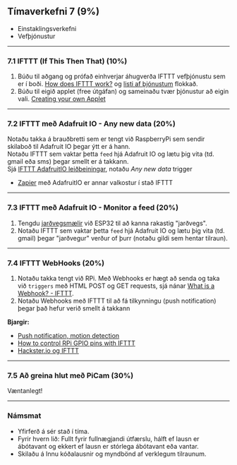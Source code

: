 ## Tímaverkefni 7 (9%)

- Einstaklingsverkefni
- Vefþjónustur

<!-- [Services for Things (myndbandskynning)](https://learn.adafruit.com/all-the-internet-of-things-episode-three-services/services-for-things) -->

---

### 7.1 IFTTT (If This Then That) (10%)
1. Búðu til aðgang og prófað einhverjar áhugverða IFTTT vefþjónustu sem er í boði. [How does IFTTT work?](https://help.ifttt.com/hc/en-us/articles/115010158167-How-does-IFTTT-work-) og [listi af þjónustum](https://ifttt.com/services) flokkað.
2. Búðu til eigið applet (free útgáfan) og sameinaðu tvær þjónustur að eigin vali. [Creating your own Applet](https://help.ifttt.com/hc/en-us/articles/360021401373-Creating-your-own-Applet)

---

### 7.2 IFTTT með Adafruit IO - Any new data (20%)
Notaðu takka á brauðbretti sem er tengt við RaspberryPi sem sendir skilaboð til Adafruit IO þegar ýtt er á hann. <br>
Notaðu IFTTT sem vaktar þetta `feed` hjá Adafruit IO og lætu þig vita (td. gmail eða sms) þegar smellt er á takkann. <br>
Sjá [IFTTT AdafruitIO leiðbeiningar](https://learn.adafruit.com/using-ifttt-with-adafruit-io/ifttt-to-adafruit-io-setup), notaðu _Any new data_ trigger <br>

- [Zapier](https://zapier.com/) með AdafruitIO er annar valkostur í stað IFTTT

---

### 7.3 IFTTT með Adafruit IO - Monitor a feed (20%)
1. Tengdu [jarðvegsmælir](https://www.sigmaelectronica.net/wp-content/uploads/2018/04/sen0193-humedad-de-suelos.pdf) við ESP32 til að kanna rakastig "jarðvegs".
1. Notaðu IFTTT sem vaktar þetta `feed` hjá Adafruit IO og lætu þig vita (td. gmail) þegar "jarðvegur" verður of þurr (notaðu gildi sem hentar tilraun).

<!--
- [Adafruit IO Time Tracking Cube með ESP32 og Zapier](https://github.com/adafruit/Adafruit_IO_Arduino/blob/master/examples/adafruitio_24_zapier/adafruitio_24_zapier.ino) og 
https://learn.adafruit.com/time-tracking-cube
-->

---

### 7.4 IFTTT WebHooks (20%) 
1. Notaðu takka tengt við RPi. Með Webhooks er hægt að senda og taka við `triggers` með HTML POST og GET requests, sjá nánar [What is a Webhook? - IFTTT](https://ifttt.com/explore/what-is-a-webhook). <br>
1. Notaðu Webhooks með IFTTT til að fá tilkynningu (push notification) þegar það hefur verið smellt á takkann<br>

**Bjargir:**
- [Push notification, motion detection](https://iot4beginners.com/ifttt-with-raspberry-pi/)
- [How to control RPi GPIO pins with IFTTT](https://www.circuitbasics.com/how-to-control-the-raspberry-pi-gpio-using-ifttt/)
- [Hackster.io og IFTTT](https://www.hackster.io/ifttt)

---

### 7.5 Að greina hlut með PiCam (30%) 
Væntanlegt!

<!--
**Í vinnslu**<br>

Notaðu RPi, PiCam og [myndgreiningavefþjónustu](https://nordicapis.com/7-best-image-recognition-apis/) til að greina hluti á mynd. 

**Bjargir**
- [Computer Vision](https://azure.microsoft.com/en-us/services/cognitive-services/computer-vision/#overview)
- [Face API](https://azure.microsoft.com/en-us/services/cognitive-services/face/#overview)

-->

---

### Námsmat
- Yfirferð á sér stað í tíma.
- Fyrir hvern lið: Fullt fyrir fullnægjandi útfærslu, hálft ef lausn er ábótavant og ekkert ef lausn er stórlega ábótavant eða vantar.
- Skilaðu á Innu kóðalausnir og myndbönd af verklegum tilraunum.


   
